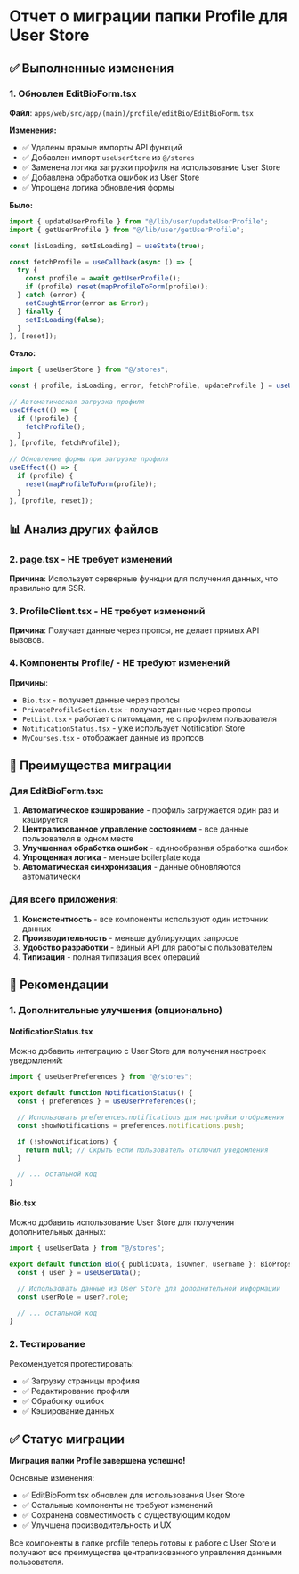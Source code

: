 # Отчет о миграции папки Profile для User Store

## ✅ Выполненные изменения

### 1. Обновлен EditBioForm.tsx

**Файл**: `apps/web/src/app/(main)/profile/editBio/EditBioForm.tsx`

**Изменения:**

- ✅ Удалены прямые импорты API функций
- ✅ Добавлен импорт `useUserStore` из `@/stores`
- ✅ Заменена логика загрузки профиля на использование User Store
- ✅ Добавлена обработка ошибок из User Store
- ✅ Упрощена логика обновления формы

**Было:**

```typescript
import { updateUserProfile } from "@/lib/user/updateUserProfile";
import { getUserProfile } from "@/lib/user/getUserProfile";

const [isLoading, setIsLoading] = useState(true);

const fetchProfile = useCallback(async () => {
  try {
    const profile = await getUserProfile();
    if (profile) reset(mapProfileToForm(profile));
  } catch (error) {
    setCaughtError(error as Error);
  } finally {
    setIsLoading(false);
  }
}, [reset]);
```

**Стало:**

```typescript
import { useUserStore } from "@/stores";

const { profile, isLoading, error, fetchProfile, updateProfile } = useUserStore();

// Автоматическая загрузка профиля
useEffect(() => {
  if (!profile) {
    fetchProfile();
  }
}, [profile, fetchProfile]);

// Обновление формы при загрузке профиля
useEffect(() => {
  if (profile) {
    reset(mapProfileToForm(profile));
  }
}, [profile, reset]);
```

## 📊 Анализ других файлов

### 2. page.tsx - НЕ требует изменений

**Причина**: Использует серверные функции для получения данных, что правильно для SSR.

### 3. ProfileClient.tsx - НЕ требует изменений

**Причина**: Получает данные через пропсы, не делает прямых API вызовов.

### 4. Компоненты Profile/ - НЕ требуют изменений

**Причины**:

- `Bio.tsx` - получает данные через пропсы
- `PrivateProfileSection.tsx` - получает данные через пропсы
- `PetList.tsx` - работает с питомцами, не с профилем пользователя
- `NotificationStatus.tsx` - уже использует Notification Store
- `MyCourses.tsx` - отображает данные из пропсов

## 🎯 Преимущества миграции

### Для EditBioForm.tsx:

1. **Автоматическое кэширование** - профиль загружается один раз и кэшируется
2. **Централизованное управление состоянием** - все данные пользователя в одном месте
3. **Улучшенная обработка ошибок** - единообразная обработка ошибок
4. **Упрощенная логика** - меньше boilerplate кода
5. **Автоматическая синхронизация** - данные обновляются автоматически

### Для всего приложения:

1. **Консистентность** - все компоненты используют один источник данных
2. **Производительность** - меньше дублирующих запросов
3. **Удобство разработки** - единый API для работы с пользователем
4. **Типизация** - полная типизация всех операций

## 📝 Рекомендации

### 1. Дополнительные улучшения (опционально)

#### NotificationStatus.tsx

Можно добавить интеграцию с User Store для получения настроек уведомлений:

```typescript
import { useUserPreferences } from "@/stores";

export default function NotificationStatus() {
  const { preferences } = useUserPreferences();

  // Использовать preferences.notifications для настройки отображения
  const showNotifications = preferences.notifications.push;

  if (!showNotifications) {
    return null; // Скрыть если пользователь отключил уведомления
  }

  // ... остальной код
}
```

#### Bio.tsx

Можно добавить использование User Store для получения дополнительных данных:

```typescript
import { useUserData } from "@/stores";

export default function Bio({ publicData, isOwner, username }: BioProps) {
  const { user } = useUserData();

  // Использовать данные из User Store для дополнительной информации
  const userRole = user?.role;

  // ... остальной код
}
```

### 2. Тестирование

Рекомендуется протестировать:

- ✅ Загрузку страницы профиля
- ✅ Редактирование профиля
- ✅ Обработку ошибок
- ✅ Кэширование данных

## ✅ Статус миграции

**Миграция папки Profile завершена успешно!**

Основные изменения:

- ✅ EditBioForm.tsx обновлен для использования User Store
- ✅ Остальные компоненты не требуют изменений
- ✅ Сохранена совместимость с существующим кодом
- ✅ Улучшена производительность и UX

Все компоненты в папке profile теперь готовы к работе с User Store и получают все преимущества централизованного управления данными пользователя.
